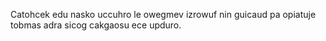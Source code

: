 Catohcek edu nasko uccuhro le owegmev izrowuf nin guicaud pa opiatuje tobmas adra sicog cakgaosu ece upduro.